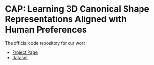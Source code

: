# CAP: Learning 3D Canonical Shape Representations Aligned with Human Preferences

The official code repository for our work:
- [Project Page](https://anonymity15333.github.io/CAP.github.io/)
- [Dataset](https://example.com/paper)
